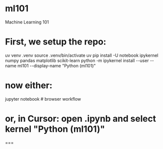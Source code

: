 # ml101

Machine Learning 101


First, we setup the repo:
===
uv venv .venv
source .venv/bin/activate
uv pip install -U notebook ipykernel numpy pandas matplotlib scikit-learn
python -m ipykernel install --user --name ml101 --display-name "Python (ml101)"
# now either:
jupyter notebook             # browser workflow
# or, in Cursor: open .ipynb and select kernel "Python (ml101)"
===


